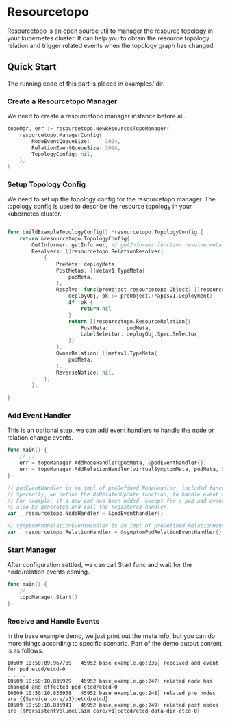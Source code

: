 # Resourcetopo

Resourcetopo is an open source util to manager the resource topology in your kubernetes cluster. 
It can help you to obtain the resource topology relation and trigger related events when the topology graph has changed.

## Quick Start

The running code of this part is placed in examples/ dir.

### Create a Resourcetopo Manager

We need to create a resourcetopo manager instance before all.

```go
topoMgr, err := resourcetopo.NewResourcesTopoManager(
	resourcetopo.ManagerConfig{
		NodeEventQueueSize:     1024,
		RelationEventQueueSize: 1024,
		TopologyConfig: nil,
	},
)
```

### Setup Topology Config

We need to set up the topology config for the resourcetopo manager.
The topology config is used to describe the resource topology in your kubernetes cluster.

```go

func buildExampleTopologyConfig() *resourcetopo.TopologyConfig {
	return &resourcetopo.TopologyConfig{
		GetInformer: getInformer, // getInformer function resolve meta and return the related informer.
		Resolvers: []resourcetopo.RelationResolver{
			{
				PreMeta: deployMeta,
				PostMetas: []metav1.TypeMeta{
					podMeta,
				},
				Resolve: func(preObject resourcetopo.Object) []resourcetopo.ResourceRelation {
					deployObj, ok := preObject.(*appsv1.Deployment)
					if !ok {
						return nil
					}
					return []resourcetopo.ResourceRelation{{
						PostMeta:      podMeta,
						LabelSelector: deployObj.Spec.Selector,
					}}
				},
				OwnerRelation: []metav1.TypeMeta{
					podMeta,
				},
				ReverseNotice: nil,
			},
		},
		
}			
```
### Add Event Handler

This is an optional step, we can add event handlers to handle the node or relation change events.

```go
func main() {
	// ...
	err = topoManager.AddNodeHandler(podMeta, &podEventhandler{})
	err = topoManager.AddRelationHandler(virtualSymptomMeta, podMeta, &symptomPodRelationEventHandler{})
}

// podEventHandler is an impl of preDefined NodeHandler, included function to handler add/update/delete Event.
// Specially, we define the OnRelatedUpdate function, to handle event when the related node has been modified.
// For example, if a new pod has been added, except for a pod add event, a deployment related update event will
// also be generated and call the registered handler.
var _ resourcetopo.NodeHandler = &podEventhandler{}

// symptomPodRelationEventHandler is an impl of preDefined RelationHandler, included function to handler relation add/delete Event.
var _ resourcetopo.RelationHandler = &symptomPodRelationEventHandler{}

```

### Start Manager

After configuration settled, we can call Start func and wait for the node/relation events coming.

```go
func main() {
	// ...
	topoManager.Start()
}
```

### Receive and Handle Events

In the base example demo, we just print out the meta info, but you can do more things according to specific scenario.
Part of the demo output content is as follows:

```
I0509 10:50:09.967769   45952 base_example.go:235] received add event for pod etcd/etcd-0
......
I0509 10:50:10.835929   45952 base_example.go:247] related node has changed and effected pod etcd/etcd-0
I0509 10:50:10.835938   45952 base_example.go:248] related pre nodes are {{Service core/v1}:etcd/etcd}
I0509 10:50:10.835941   45952 base_example.go:249] related post nodes are {{PersistentVolumeClaim core/v1}:etcd/etcd-data-dir-etcd-0}
```

